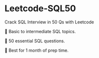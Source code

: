 # Leetcode-SQL50
Crack SQL Interview in 50 Qs with Leetcode

📌 Basic to intermediate SQL topics.

📌 50 essential SQL questions.

📌 Best for 1 month of prep time.
